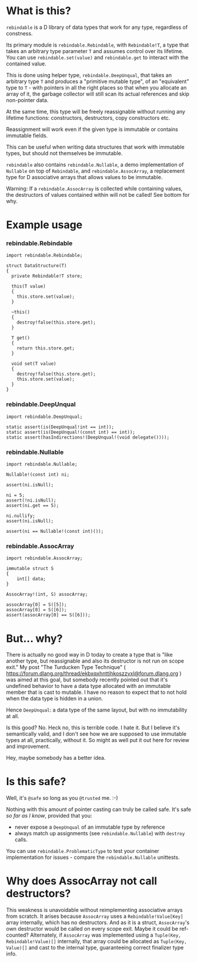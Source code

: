 # What is this?

`rebindable` is a D library of data types that work for any type, regardless of constness.

Its primary module is `rebindable.Rebindable`, with `Rebindable!T`, a type that takes an arbitrary type parameter `T`
and assumes control over its lifetime. You can use `rebindable.set(value)` and `rebindable.get` to interact with
the contained value.

This is done using helper type, `rebindable.DeepUnqual`, that takes an arbitrary type `T` and produces a
"primitive mutable type", of an "equivalent" type to `T` - with pointers in all the right places so that
when you allocate an array of it, the garbage collector will still scan its actual references and skip
non-pointer data.

At the same time, this type will be freely reassignable without running any lifetime functions: constructors,
destructors, copy constructors etc.

Reassignment will work even if the given type is immutable or contains immutable fields.

This can be useful when writing data structures that work with immutable types, but should not themselves
be immutable.

`rebindable` also contains `rebindable.Nullable`, a demo implementation of `Nullable` on top of `Rebindable`,
and `rebindable.AssocArray`, a replacement type for D associative arrays that allows values to be immutable.

Warning: If a `rebindable.AssocArray` is collected while containing values, the destructors of values
contained within will not be called! See bottom for why.

# Example usage

### rebindable.Rebindable

```
import rebindable.Rebindable;

struct DataStructure(T)
{
  private Rebindable!T store;

  this(T value)
  {
    this.store.set(value);
  }

  ~this()
  {
    destroy!false(this.store.get);
  }

  T get()
  {
    return this.store.get;
  }

  void set(T value)
  {
    destroy!false(this.store.get);
    this.store.set(value);
  }
}

```

### rebindable.DeepUnqual

```
import rebindable.DeepUnqual;

static assert(is(DeepUnqual!int == int));
static assert(is(DeepUnqual!(const int) == int));
static assert(hasIndirections!(DeepUnqual!(void delegate())));
```

### rebindable.Nullable

```
import rebindable.Nullable;

Nullable!(const int) ni;

assert(ni.isNull);

ni = 5;
assert(!ni.isNull);
assert(ni.get == 5);

ni.nullify;
assert(ni.isNull);

assert(ni == Nullable!(const int)());
```

### rebindable.AssocArray

```
import rebindable.AssocArray;

immutable struct S
{
    int[] data;
}

AssocArray!(int, S) assocArray;

assocArray[0] = S([5]);
assocArray[0] = S([6]);
assert(assocArray[0] == S([6]));
```

# But... why?

There is actually no good way in D today to create a type that is "like another type, but reassignable and
also its destructor is not run on scope exit." My post "The Turducken Type Technique" (
  https://forum.dlang.org/thread/ekbxqxhnttihkoszzvxl@forum.dlang.org ) was aimed at this goal, but somebody
recently pointed out that it's undefined behavior to have a data type allocated with an immutable member that is
cast to mutable. I have no reason to expect that to not hold when the data type is hidden in a union.

Hence `DeepUnqual`: a data type of the same layout, but with no immutability at all.

Is this good? No. Heck no, this is terrible code. I hate it. But I believe it's semantically valid, and I don't see
how we are supposed to use immutable types at all, practically, without it. So might as well put it out here
for review and improvement.

Hey, maybe somebody has a better idea.

# Is this safe?

Well, it's `@safe` so long as you `@trusted` me. :-)

Nothing with this amount of pointer casting can truly be called safe. It's safe *so far as I know*, provided that you:

- never expose a `DeepUnqual` of an immutable type by reference
- always match up assignments (see `rebindable.Nullable`) with `destroy` calls.

You can use `rebindable.ProblematicType` to test your container implementation for issues - compare the
`rebindable.Nullable` unittests.

# Why does AssocArray not call destructors?

This weakness is unavoidable without reimplementing associative arrays from scratch.
It arises because `AssocArray` uses a `Rebindable!Value[Key]` array internally, which has no destructors.
And as it is a struct, `AssocArray`'s own destructor would be called on every scope exit.
Maybe it could be ref-counted?
Alternately, if `AssocArray` was implemented using a `Tuple(Key, Rebindable!Value)[]` internally,
that array could be allocated as `Tuple(Key, Value)[]` and cast to the internal type,
guaranteeing correct finalizer type info.
